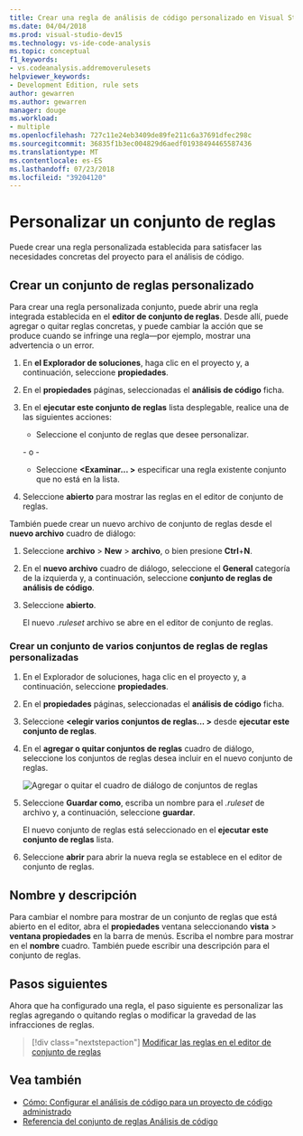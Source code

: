```yaml
---
title: Crear una regla de análisis de código personalizado en Visual Studio
ms.date: 04/04/2018
ms.prod: visual-studio-dev15
ms.technology: vs-ide-code-analysis
ms.topic: conceptual
f1_keywords:
- vs.codeanalysis.addremoverulesets
helpviewer_keywords:
- Development Edition, rule sets
author: gewarren
ms.author: gewarren
manager: douge
ms.workload:
- multiple
ms.openlocfilehash: 727c11e24eb3409de89fe211c6a37691dfec298c
ms.sourcegitcommit: 36835f1b3ec004829d6aedf01938494465587436
ms.translationtype: MT
ms.contentlocale: es-ES
ms.lasthandoff: 07/23/2018
ms.locfileid: "39204120"
---
```

# <a name="customize-a-rule-set"></a>Personalizar un conjunto de reglas

Puede crear una regla personalizada establecida para satisfacer las necesidades concretas del proyecto para el análisis de código.

## <a name="create-a-custom-rule-set"></a>Crear un conjunto de reglas personalizado

Para crear una regla personalizada conjunto, puede abrir una regla integrada establecida en el **editor de conjunto de reglas**. Desde allí, puede agregar o quitar reglas concretas, y puede cambiar la acción que se produce cuando se infringe una regla&mdash;por ejemplo, mostrar una advertencia o un error.

1. En **el Explorador de soluciones**, haga clic en el proyecto y, a continuación, seleccione **propiedades**.

2. En el **propiedades** páginas, seleccionadas el **análisis de código** ficha.

3. En el **ejecutar este conjunto de reglas** lista desplegable, realice una de las siguientes acciones:

    - Seleccione el conjunto de reglas que desee personalizar.

     \- o -

    - Seleccione  **\<Examinar... >** especificar una regla existente conjunto que no está en la lista.

4. Seleccione **abierto** para mostrar las reglas en el editor de conjunto de reglas.

También puede crear un nuevo archivo de conjunto de reglas desde el **nuevo archivo** cuadro de diálogo:

1. Seleccione **archivo** > **New** > **archivo**, o bien presione **Ctrl**+**N**.

2. En el **nuevo archivo** cuadro de diálogo, seleccione el **General** categoría de la izquierda y, a continuación, seleccione **conjunto de reglas de análisis de código**.

3. Seleccione **abierto**.

   El nuevo *.ruleset* archivo se abre en el editor de conjunto de reglas.

### <a name="create-a-custom-rule-set-from-multiple-rule-sets"></a>Crear un conjunto de varios conjuntos de reglas de reglas personalizadas

1. En el Explorador de soluciones, haga clic en el proyecto y, a continuación, seleccione **propiedades**.

2. En el **propiedades** páginas, seleccionadas el **análisis de código** ficha.

3. Seleccione  **\<elegir varios conjuntos de reglas... >** desde **ejecutar este conjunto de reglas**.

4. En el **agregar o quitar conjuntos de reglas** cuadro de diálogo, seleccione los conjuntos de reglas desea incluir en el nuevo conjunto de reglas.

   ![Agregar o quitar el cuadro de diálogo de conjuntos de reglas](media/add-remove-rule-sets.png)

5. Seleccione **Guardar como**, escriba un nombre para el *.ruleset* de archivo y, a continuación, seleccione **guardar**.

   El nuevo conjunto de reglas está seleccionado en el **ejecutar este conjunto de reglas** lista.

6. Seleccione **abrir** para abrir la nueva regla se establece en el editor de conjunto de reglas.

## <a name="name-and-description"></a>Nombre y descripción

Para cambiar el nombre para mostrar de un conjunto de reglas que está abierto en el editor, abra el **propiedades** ventana seleccionando **vista** > **ventana propiedades** en la barra de menús. Escriba el nombre para mostrar en el **nombre** cuadro. También puede escribir una descripción para el conjunto de reglas.

## <a name="next-steps"></a>Pasos siguientes

Ahora que ha configurado una regla, el paso siguiente es personalizar las reglas agregando o quitando reglas o modificar la gravedad de las infracciones de reglas.

> [!div class="nextstepaction"]
> [Modificar las reglas en el editor de conjunto de reglas](../code-quality/working-in-the-code-analysis-rule-set-editor.md)

## <a name="see-also"></a>Vea también

- [Cómo: Configurar el análisis de código para un proyecto de código administrado](../code-quality/how-to-configure-code-analysis-for-a-managed-code-project.md)
- [Referencia del conjunto de reglas Análisis de código](../code-quality/rule-set-reference.md)